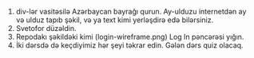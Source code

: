 1) div-lər vasitəsilə Azərbaycan bayrağı qurun. Ay-ulduzu internetdən ay və ulduz tapıb şəkil, və ya text kimi yerləşdirə edə bilərsiniz.
2) Svetofor düzəldin.
3) Repodakı şəkildəki kimi (login-wireframe.png) Log In pəncərəsi yığın.
4) İki dərsdə də keçdiyimiz hər şeyi təkrar edin. Gələn dərs quiz olacaq.
